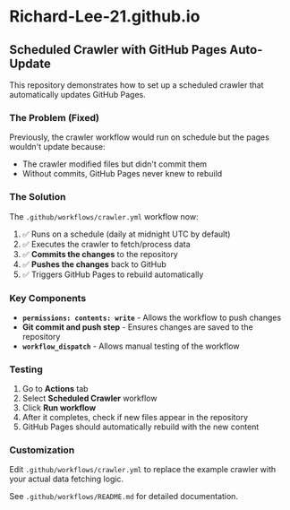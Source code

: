# Richard-Lee-21.github.io

## Scheduled Crawler with GitHub Pages Auto-Update

This repository demonstrates how to set up a scheduled crawler that automatically updates GitHub Pages.

### The Problem (Fixed)

Previously, the crawler workflow would run on schedule but the pages wouldn't update because:
- The crawler modified files but didn't commit them
- Without commits, GitHub Pages never knew to rebuild

### The Solution

The `.github/workflows/crawler.yml` workflow now:
1. ✅ Runs on a schedule (daily at midnight UTC by default)
2. ✅ Executes the crawler to fetch/process data
3. ✅ **Commits the changes** to the repository
4. ✅ **Pushes the changes** back to GitHub
5. ✅ Triggers GitHub Pages to rebuild automatically

### Key Components

- **`permissions: contents: write`** - Allows the workflow to push changes
- **Git commit and push step** - Ensures changes are saved to the repository
- **`workflow_dispatch`** - Allows manual testing of the workflow

### Testing

1. Go to **Actions** tab
2. Select **Scheduled Crawler** workflow
3. Click **Run workflow**
4. After it completes, check if new files appear in the repository
5. GitHub Pages should automatically rebuild with the new content

### Customization

Edit `.github/workflows/crawler.yml` to replace the example crawler with your actual data fetching logic.

See `.github/workflows/README.md` for detailed documentation.